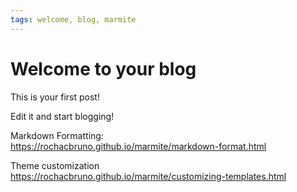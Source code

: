 ```yaml
---
tags: welcome, blog, marmite
---
```


# Welcome to your blog

This is your first post!

Edit it and start blogging!


Markdown Formatting:  
https://rochacbruno.github.io/marmite/markdown-format.html

Theme customization  
https://rochacbruno.github.io/marmite/customizing-templates.html 
